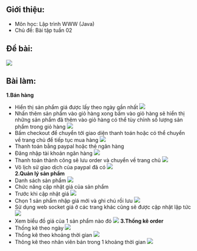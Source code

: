 ## Giới thiệu:
- Môn học: Lập trình WWW (Java)
- Chủ đề: Bài tập tuần 02
  <br />

## Đề bài:
<img src="result/debai.png"/>
<br />

## Bài làm:
<b>1.Bán hàng</b>
- Hiển thị sản phẩm giá được lấy theo ngày gần nhất
  <img src="result/1.png"/>
- Nhấn thêm sản phẩm vào giỏ hàng xong bấm vào giỏ hàng sẽ hiển thị những sản phẩm đã thêm vào giỏ hàng có thể tùy
chỉnh số lượng sản phẩm trong giỏ hàng
  <img src="result/2.png"/>
- Bấm checkout để chuyển tới giao diện thanh toán hoặc có thể chuyển về trang chủ để tiếp tục mua hàng
  <img src="result/3.png"/>
- Thanh toán bằng paypal hoặc thẻ ngân hàng 
- Đăng nhập tài khoản ngân hàng
  <img src="result/dnnh.png"/>
- Thanh toán thành công sẽ lưu order và chuyển về trang chủ
  <img src="result/4.png"/>
- Vô lịch sử giao dịch của paypal đã có
  <img src="result/ls.png"/>
  <br>
  <b>2.Quản lý sản phẩm</b>
- Danh sách sản phẩm
  <img src="result/5.png"/>
- Chức năng cập nhật giá của sản phẩm
- Trước khi cập nhật giá
  <img src="result/6.png"/>
- Chọn 1 sản phẩm nhập giá mới và ghi chú rồi lưu
  <img src="result/7.png"/>
- Sử dụng web socket giá ở các trang khác cũng sẽ được cập nhật lập tức
  <img src="result/8.png"/>
- Xem biểu đồ giá của 1 sản phẩm nào đó
  <img src="result/9.png"/>
  <b>3.Thống kê order</b><br/>
- Thống kê theo ngày
  <img src="result/10.png"/>
- Thống kê theo khoảng thời gian
  <img src="result/11.png"/>
- Thông kê theo nhân viên bán trong 1 khoảng thời gian
  <img src="result/12.png"/>
